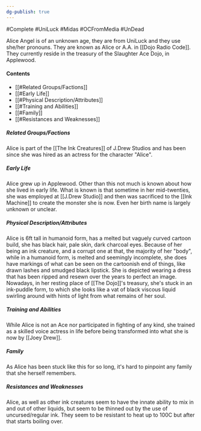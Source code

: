 ```yaml
---
dg-publish: true
---
```

#Complete  #UniLuck #Midas #OCFromMedia #UnDead 

Alice Angel is of an unknown age, they are from UniLuck and they use she/her pronouns. They are known as Alice or A.A. in [[Dojo Radio Code]].
They currently reside in the treasury of the Slaughter Ace Dojo, in Applewood.
#### Contents
- [[#Related Groups/Factions]]
- [[#Early Life]]
- [[#Physical Description/Attributes]]
- [[#Training and Abilities]]
- [[#Family]]
- [[#Resistances and Weaknesses]]
##### Related Groups/Factions
Alice is part of the [[The Ink Creatures]] of J.Drew Studios and has been since she was hired as an actress for the character "Alice". 
##### Early Life
Alice grew up in Applewood. Other than this not much is known about how she lived in early life. What is known is that sometime in her mid-twenties, she was employed at [[J.Drew Studio]] and then was sacrificed to the [[Ink Machine]] to create the monster she is now. Even her birth name is largely unknown or unclear.
##### Physical Description/Attributes
Alice is 6ft tall in humanoid form, has a melted but vaguely curved cartoon build, she has black hair, pale skin, dark charcoal eyes. Because of her being an ink creature, and a corrupt one at that, the majority of her "body", while in a humanoid form, is melted and seemingly incomplete, she does have markings of what can be seen on the cartoonish end of things, like drawn lashes and smudged black lipstick. She is depicted wearing a dress that has been ripped and resewn over the years to perfect an image. Nowadays, in her resting place of [[The Dojo]]'s treasury, she's stuck in an ink-puddle form, to which she looks like a vat of black viscous liquid swirling around with hints of light from what remains of her soul.
##### Training and Abilities
While Alice is not an Ace nor participated in fighting of any kind, she trained as a skilled voice actress in life before being transformed into what she is now by [[Joey Drew]].
##### Family
As Alice has been stuck like this for so long, it's hard to pinpoint any family that she herself remembers.
##### Resistances and Weaknesses
Alice, as well as other ink creatures seem to have the innate ability to mix in and out of other liquids, but seem to be thinned out by the use of uncursed/regular ink. They seem to be resistant to heat up to 100C but after that starts boiling over.
